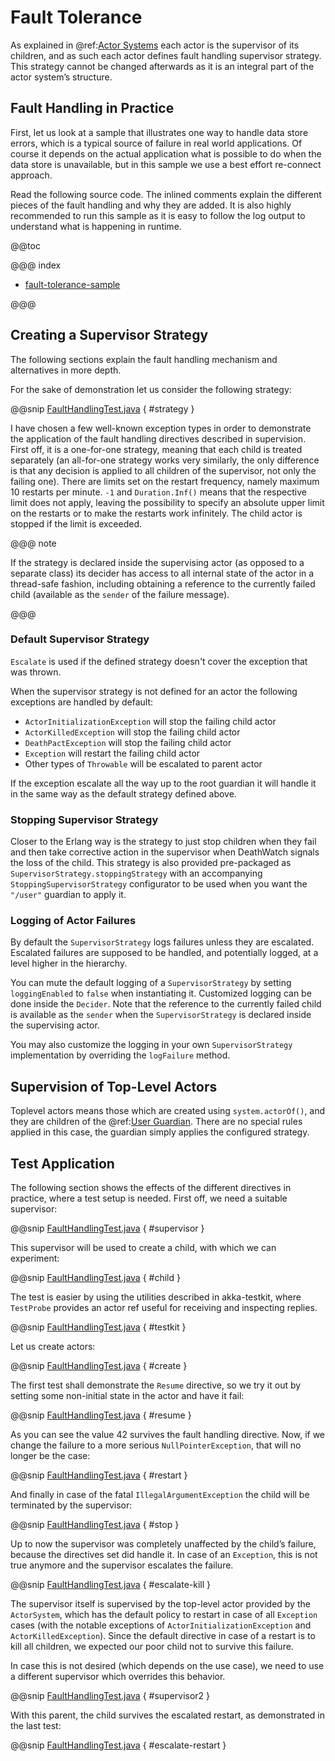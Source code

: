 <a id="fault-tolerance-java"></a>
# Fault Tolerance

As explained in @ref:[Actor Systems](../general/actor-systems.md) each actor is the supervisor of its
children, and as such each actor defines fault handling supervisor strategy.
This strategy cannot be changed afterwards as it is an integral part of the
actor system’s structure.

## Fault Handling in Practice

First, let us look at a sample that illustrates one way to handle data store errors,
which is a typical source of failure in real world applications. Of course it depends
on the actual application what is possible to do when the data store is unavailable,
but in this sample we use a best effort re-connect approach.

Read the following source code. The inlined comments explain the different pieces of
the fault handling and why they are added. It is also highly recommended to run this
sample as it is easy to follow the log output to understand what is happening in runtime.

@@toc

@@@ index

* [fault-tolerance-sample](fault-tolerance-sample.md)

@@@

## Creating a Supervisor Strategy

The following sections explain the fault handling mechanism and alternatives
in more depth.

For the sake of demonstration let us consider the following strategy:

@@snip [FaultHandlingTest.java](code/jdocs/actor/FaultHandlingTest.java) { #strategy }

I have chosen a few well-known exception types in order to demonstrate the
application of the fault handling directives described in <!-- FIXME: More than one link target with name supervision in path Some(/java/fault-tolerance.rst) --> supervision.
First off, it is a one-for-one strategy, meaning that each child is treated
separately (an all-for-one strategy works very similarly, the only difference
is that any decision is applied to all children of the supervisor, not only the
failing one). There are limits set on the restart frequency, namely maximum 10
restarts per minute. `-1` and `Duration.Inf()` means that the respective limit
does not apply, leaving the possibility to specify an absolute upper limit on the
restarts or to make the restarts work infinitely.
The child actor is stopped if the limit is exceeded.

@@@ note

If the strategy is declared inside the supervising actor (as opposed to
a separate class) its decider has access to all internal state of
the actor in a thread-safe fashion, including obtaining a reference to the
currently failed child (available as the `sender` of the failure message).

@@@

### Default Supervisor Strategy

`Escalate` is used if the defined strategy doesn't cover the exception that was thrown.

When the supervisor strategy is not defined for an actor the following
exceptions are handled by default:

 * `ActorInitializationException` will stop the failing child actor
 * `ActorKilledException` will stop the failing child actor
 * `DeathPactException` will stop the failing child actor
 * `Exception` will restart the failing child actor
 * Other types of `Throwable` will be escalated to parent actor

If the exception escalate all the way up to the root guardian it will handle it
in the same way as the default strategy defined above.

### Stopping Supervisor Strategy

Closer to the Erlang way is the strategy to just stop children when they fail
and then take corrective action in the supervisor when DeathWatch signals the
loss of the child. This strategy is also provided pre-packaged as
`SupervisorStrategy.stoppingStrategy` with an accompanying
`StoppingSupervisorStrategy` configurator to be used when you want the
`"/user"` guardian to apply it.

### Logging of Actor Failures

By default the `SupervisorStrategy` logs failures unless they are escalated.
Escalated failures are supposed to be handled, and potentially logged, at a level
higher in the hierarchy.

You can mute the default logging of a `SupervisorStrategy` by setting
`loggingEnabled` to `false` when instantiating it. Customized logging
can be done inside the `Decider`. Note that the reference to the currently
failed child is available as the `sender` when the `SupervisorStrategy` is
declared inside the supervising actor.

You may also customize the logging in your own `SupervisorStrategy` implementation
by overriding the `logFailure` method.

## Supervision of Top-Level Actors

Toplevel actors means those which are created using `system.actorOf()`, and
they are children of the @ref:[User Guardian](../general/supervision.md#user-guardian). There are no
special rules applied in this case, the guardian simply applies the configured
strategy.

## Test Application

The following section shows the effects of the different directives in practice,
where a test setup is needed. First off, we need a suitable supervisor:

@@snip [FaultHandlingTest.java](code/jdocs/actor/FaultHandlingTest.java) { #supervisor }

This supervisor will be used to create a child, with which we can experiment:

@@snip [FaultHandlingTest.java](code/jdocs/actor/FaultHandlingTest.java) { #child }

The test is easier by using the utilities described in <!-- FIXME: More than one link target with name akka-testkit in path Some(/java/fault-tolerance.rst) --> akka-testkit,
where `TestProbe` provides an actor ref useful for receiving and inspecting replies.

@@snip [FaultHandlingTest.java](code/jdocs/actor/FaultHandlingTest.java) { #testkit }

Let us create actors:

@@snip [FaultHandlingTest.java](code/jdocs/actor/FaultHandlingTest.java) { #create }

The first test shall demonstrate the `Resume` directive, so we try it out by
setting some non-initial state in the actor and have it fail:

@@snip [FaultHandlingTest.java](code/jdocs/actor/FaultHandlingTest.java) { #resume }

As you can see the value 42 survives the fault handling directive. Now, if we
change the failure to a more serious `NullPointerException`, that will no
longer be the case:

@@snip [FaultHandlingTest.java](code/jdocs/actor/FaultHandlingTest.java) { #restart }

And finally in case of the fatal `IllegalArgumentException` the child will be
terminated by the supervisor:

@@snip [FaultHandlingTest.java](code/jdocs/actor/FaultHandlingTest.java) { #stop }

Up to now the supervisor was completely unaffected by the child’s failure,
because the directives set did handle it. In case of an `Exception`, this is not
true anymore and the supervisor escalates the failure.

@@snip [FaultHandlingTest.java](code/jdocs/actor/FaultHandlingTest.java) { #escalate-kill }

The supervisor itself is supervised by the top-level actor provided by the
`ActorSystem`, which has the default policy to restart in case of all
`Exception` cases (with the notable exceptions of
`ActorInitializationException` and `ActorKilledException`). Since the
default directive in case of a restart is to kill all children, we expected our poor
child not to survive this failure.

In case this is not desired (which depends on the use case), we need to use a
different supervisor which overrides this behavior.

@@snip [FaultHandlingTest.java](code/jdocs/actor/FaultHandlingTest.java) { #supervisor2 }

With this parent, the child survives the escalated restart, as demonstrated in
the last test:

@@snip [FaultHandlingTest.java](code/jdocs/actor/FaultHandlingTest.java) { #escalate-restart }